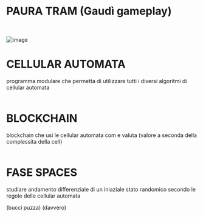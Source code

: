 # PAURA TRAM (Gaudì gameplay)

<br>

![image](https://github.com/davidebinda/Paura_Tram/assets/75720039/f7256f11-c5d3-424c-9acc-e663cb8f5fb6)
<br>

# CELLULAR AUTOMATA

programma modulare che permetta di utilizzare tutti i diversi algoritmi di cellular automata
<br>
<br>

# BLOCKCHAIN

blockchain che usi le cellular automata com e valuta (valore a seconda della complessita della cell)
<br>
<br>

# FASE SPACES

studiare andamento differenziale di un iniaziale stato randomico secondo le regole delle cellular automata

(bucci puzza)
(davvero)
